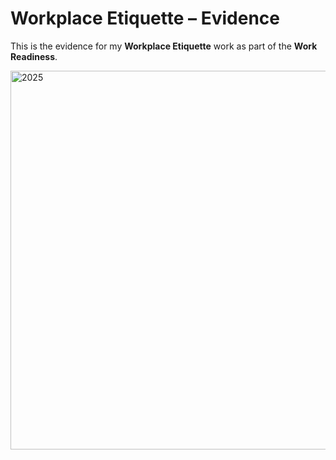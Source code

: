 # Workplace Etiquette – Evidence

This is the evidence for my **Workplace Etiquette** work as part of the **Work Readiness**.

<img width="1277" height="606" alt="2025" src="https://github.com/user-attachments/assets/967aaf6e-68e5-4d41-a7f6-3df5c3829b2d" />

